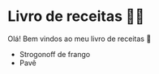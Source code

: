 # Livro de receitas :man_cook:

Olá! Bem vindos ao meu livro de receitas :wave:

- Strogonoff de frango
- Pavê
